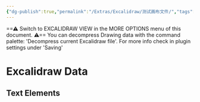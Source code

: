 ```yaml
---
{"dg-publish":true,"permalink":"/Extras/Excalidraw/测试画布文件/","tags":["excalidraw"]}
---
```



==⚠ Switch to EXCALIDRAW VIEW in the MORE OPTIONS menu of this document. ⚠== You can decompress Drawing data with the command palette: 'Decompress current Excalidraw file'. For more info check in plugin settings under 'Saving'

# Excalidraw Data

## Text Elements
